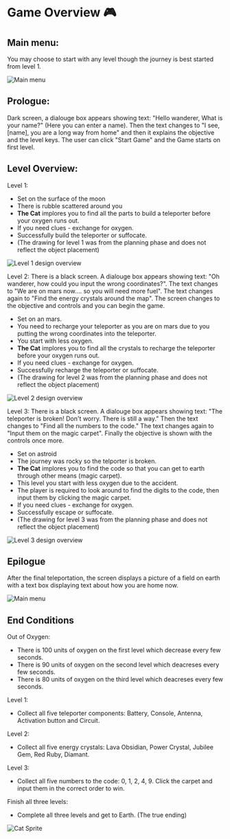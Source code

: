 # Game Overview :video_game:
## Main menu:
You may choose to start with any level though the journey is best started from level 1.

![Main menu](media/MenuScreenCat.png)

## Prologue:
Dark screen, a dialouge box appears showing text: "Hello wanderer, What is your name?" (Here you can enter a name).
Then the text changes to "I see, [name], you are a long way from home" and then it explains the objective and the level keys.
The user can click "Start Game" and the Game starts on first level.

## Level Overview:
Level 1:
- Set on the surface of the moon
- There is rubble scattered around you
- **The Cat** implores you to find all the parts to build a teleporter before your oxygen runs out.
- If you need clues - exchange for oxygen.
- Successfully build the teleporter or suffocate.
- (The drawing for level 1 was from the planning phase and does not reflect the object placement)

![Level 1 design overview](media/Level1DesignDrawing.png)

Level 2:
There is a black screen. A dialouge box appears showing text: "Oh wanderer, how could you input the wrong coordinates?". The text changes to "We are on mars now.... so you will need more fuel". The text changes again to "Find the energy crystals around the map". The screen changes to the objective and controls and you can begin the game.
- Set on an mars.
- You need to recharge your teleporter as you are on mars due to you putting the wrong coordinates into the teleporter.
- You start with less oxygen.
- **The Cat** implores you to find all the crystals to recharge the teleporter before your oxygen runs out.
- If you need clues - exchange for oxygen.
- Successfully recharge the teleporter or suffocate.
- (The drawing for level 2 was from the planning phase and does not reflect the object placement)

![Level 2 design overview](media/Level2DesignDrawing.png)

Level 3:
There is a black screen. A dialouge box appears showing text: "The teleporter is broken! Don't worry. There is still a way." Then the text changes to "Find all the numbers to the code." The text changes again to "Input them on the magic carpet". Finally the objective is shown with the controls once more.
- Set on astroid
- The journey was rocky so the telporter is broken.
- **The Cat** implores you to find the code so that you can get to earth through other means (magic carpet).
- This level you start with less oxygen due to the accident.
- The player is required to look around to find the digits to the code, then input them by clicking the magic carpet.
- If you need clues - exchange for oxygen.
- Successfully escape or suffocate.
- (The drawing for level 3 was from the planning phase and does not reflect the object placement)
  
![Level 3 design overview](media/Level3DesignDrawing2.png)

## Epilogue
After the final teleportation, the screen displays a picture of a field on earth with a text box displaying text about how you are home now. 

![Main menu](media/EpilougeScreen.png)

## End Conditions
Out of Oxygen:
- There is 100 units of oxygen on the first level which decrease every few seconds.
- There is 90 units of oxygen on the second level which deacreses every few seconds.
- There is 80 units of oxygen on the third level which deacreses every few seconds.

Level 1:
- Collect all five teleporter components: Battery, Console, Antenna, Activation button and Circuit.
  
Level 2:
- Collect all five energy crystals: Lava Obsidian, Power Crystal, Jubilee Gem, Red Ruby, Diamant.

Level 3: 
- Collect all five numbers to the code: 0, 1, 2, 4, 9. Click the carpet and input them in the correct order to win.

Finish all three levels:
- Complete all three levels and get to Earth. (The true ending)



![Cat Sprite](media/SpaceCat.png)


